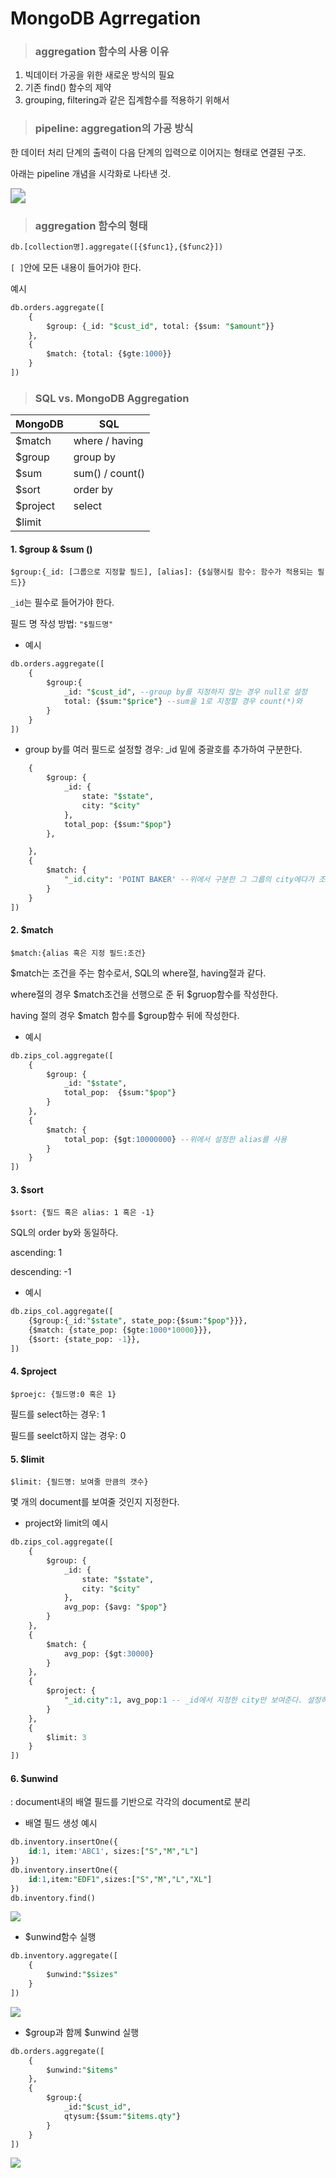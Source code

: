 # MongoDB Agrregation

> ### aggregation 함수의 사용 이유

1. 빅데이터 가공을 위한 새로운 방식의 필요
2. 기존 find() 함수의 제약
3. grouping, filtering과 같은 집계함수를 적용하기 위해서



> ### pipeline: aggregation의 가공 방식

한 데이터 처리 단계의 출력이 다음 단계의 입력으로 이어지는 형태로 연결된 구조.

아래는 pipeline 개념을 시각화로 나타낸 것. 

<img src="C:\TIL\TIL\MongoDB\mongoAssets\다운로드.png" style="zoom: 150%;" />



> ### aggregation 함수의 형태

```sql
db.[collection명].aggregate([{$func1},{$func2}])
```

`[ ]`안에 모든 내용이 들어가야 한다.

예시

```sql
db.orders.aggregate([
    {
    	$group: {_id: "$cust_id", total: {$sum: "$amount"}}
    },
    {
    	$match: {total: {$gte:1000}}
    }
])
```



> ### SQL vs. MongoDB Aggregation

| MongoDB  | SQL             |
| -------- | --------------- |
| $match   | where / having  |
| $group   | group by        |
| $sum     | sum() / count() |
| $sort    | order by        |
| $project | select          |
| $limit   |                 |



#### 1. $group & $sum ()

`$group:{_id: [그룹으로 지정할 필드], [alias]: {$실행시킬 함수: 함수가 적용되는 필드}}`

`_id`는 필수로 들어가야 한다.

필드 명 작성 방법: `"$필드명"` 

- 예시	

```sql
db.orders.aggregate([
	{
		$group:{
			_id: "$cust_id", --group by를 지정하지 않는 경우 null로 설정
			total: {$sum:"$price"} --sum을 1로 지정할 경우 count(*)와 																동일
		}
	}
])
```

- group by를 여러 필드로 설정할 경우: _id 밑에 중괄호를 추가하여 구분한다.

```sql
    {
        $group: {
            _id: {
                state: "$state",
                city: "$city"
            },
            total_pop: {$sum:"$pop"}
        },

    },
    {
        $match: {
            "_id.city": 'POINT BAKER' --위에서 구분한 그 그룹의 city에다가 조건을 주기 위해서
        }
    }
])
```



#### 2. $match

`$match:{alias 혹은 지정 필드:조건}`

$match는 조건을 주는 함수로서, SQL의 where절, having절과 같다. 

where절의 경우 $match조건을 선행으로 준 뒤 $gruop함수를 작성한다.

having 절의 경우 $match 함수를 $group함수 뒤에 작성한다.

- 예시

```sql
db.zips_col.aggregate([
    {
        $group: {
            _id: "$state",
            total_pop:  {$sum:"$pop"}
        }
    },
    {
        $match: {
            total_pop: {$gt:10000000} --위에서 설정한 alias를 사용
        }
    }
])
```



#### 3. $sort

`$sort: {필드 혹은 alias: 1 혹은 -1}`

SQL의 order by와 동일하다.

ascending: 1

descending: -1

- 예시

```sql
db.zips_col.aggregate([
    {$group:{_id:"$state", state_pop:{$sum:"$pop"}}},
    {$match: {state_pop: {$gte:1000*10000}}},
    {$sort: {state_pop: -1}},
])
```



#### 4. $project

`$proejc: {필드명:0 혹은 1}`

필드를 select하는 경우: 1

필드를 seelct하지 않는 경우: 0



#### 5. $limit

`$limit: {필드명: 보여줄 만큼의 갯수}`

몇 개의 document를 보여줄 것인지 지정한다.

- project와 limit의 예시

```sql
db.zips_col.aggregate([
    {
        $group: {
            _id: {
                state: "$state",
                city: "$city"
            },
            avg_pop: {$avg: "$pop"}
        }
    },
    {
        $match: {
            avg_pop: {$gt:30000}
        }
    },
    {
        $project: {
            "_id.city":1, avg_pop:1 -- _id에서 지정한 city만 보여준다. 설정하지 않을 						경우 default로 _id가 나오며 그 결과 city와 state 모두 출력된다.
        }
    },
    {
        $limit: 3
    }
])
```



#### 6. $unwind

: document내의 배열 필드를 기반으로 각각의 document로 분리

- 배열 필드 생성 예시

```sql
db.inventory.insertOne({
    id:1, item:'ABC1', sizes:["S","M","L"]
})
db.inventory.insertOne({
    id:1,item:"EDF1",sizes:["S","M","L","XL"]
})
db.inventory.find()
```

![](C:\TIL\TIL\MongoDB\mongoAssets\캡처.PNG)

- $unwind함수 실행

```sql
db.inventory.aggregate([
    {
        $unwind:"$sizes"
    }
])
```

![](C:\TIL\TIL\MongoDB\mongoAssets\캡처1.PNG)

- $group과 함께 $unwind 실행

```sql
db.orders.aggregate([
    {
        $unwind:"$items"
    },
    {
        $group:{
            _id:"$cust_id",
            qtysum:{$sum:"$items.qty"}
        }
    }
])
```

![](C:\TIL\TIL\MongoDB\mongoAssets\캡처2.PNG)